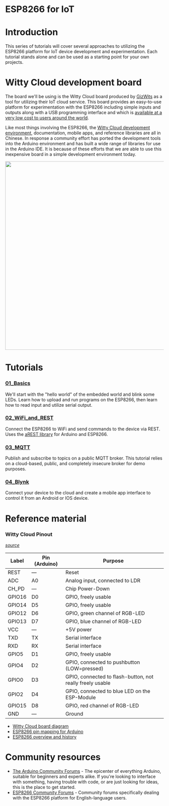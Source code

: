 # ESP8266 for IoT
# Introduction
This series of tutorials will cover several approaches to utilizing the ESP8266 platform for IoT device development and experimentation.  Each tutorial stands alone and can be used as a starting point for your own projects.

# Witty Cloud development board
The board we'll be using is the Witty Cloud board produced by [GizWits](http://www.gizwits.com/) as a tool for utilizing their IoT cloud service.  This board provides an easy-to-use platform for experimentation with the ESP8266 including simple inputs and outputs along with a USB programming  interface and which is [available at a very low cost to users  around the world](http://www.aliexpress.com/wholesale?catId=0&SearchText=Witty+cloud+Development+Board).

Like most things involving the ESP8266, the [Witty Cloud development environment](http://site.gizwits.com/zh-cn/developer/), documentation, mobile apps, and reference libraries are all in Chinese.  In response a community effort has ported the development tools into the Arduino environment and has built a wide range of libraries for use in the Arduino IDE.  It is because of these efforts that we are able to use this inexpensive board in a simple development environment today.

<img src="https://github.com/aderusha/IoTWM-ESP8266/blob/master/Images/WittyCloudBoard.jpg" width="600">

# Tutorials
### [01_Basics](../01_Basics)
We'll start with the "hello world" of the embedded world and blink some LEDs.  Learn how to upload and run programs on the ESP8266, then learn how to read input and utilize serial output.

### [02_WiFi_and_REST](../02_WiFi_and_REST)
Connect the ESP8266 to WiFi and send commands to the device via REST.  Uses the [aREST library](https://github.com/marcoschwartz/aREST) for Arduino and ESP8266.

### [03_MQTT](../03_MQTT)
Publish and subscribe to topics on a public MQTT broker.  This tutorial relies on a cloud-based, public, and completely insecure broker for demo purposes.

### [04_Blynk](../04_Blynk)
Connect your device to the cloud and create a mobile app interface to control it from an Android or IOS device.

# Reference material
### Witty Cloud Pinout
*[source](http://www.schatenseite.de/en/2016/04/22/esp8266-witty-cloud-module/)*

| Label | Pin (Arduino) | Purpose |
| --- | --- | --- |
| REST | — | Reset |
| ADC | A0 | Analog input, connected to LDR |
| CH_PD | — | Chip Power-Down |
| GPIO16 | D0 | GPIO, freely usable |
| GPIO14 | D5 | GPIO, freely usable |
| GPIO12 | D6 | GPIO, green channel of RGB-LED |
| GPIO13 | D7 | GPIO, blue channel of RGB-LED |
| VCC | — | +5V power |
| TXD | TX | Serial interface |
| RXD | RX | Serial interface |
| GPIO5 | D1 | GPIO, freely usable |
| GPIO4 | D2 | GPIO, connected to pushbutton (LOW=pressed) |
| GPIO0 | D3 | GPIO, connected to flash-button, not really freely usable |
| GPIO2 | D4 | GPIO, connected to blue LED on the ESP-Module |
| GPIO15 | D8 | GPIO, red channel of RGB-LED |
| GND | — | Ground |


* [Witty Cloud board diagram](https://github.com/aderusha/IoTWM-ESP8266/blob/master/Images/WittyCloudBoard.jpg)
* [ESP8266 pin mapping for Arduino](https://github.com/esp8266/Arduino/blob/master/variants/nodemcu/pins_arduino.h#L31-47)
* [ESP8266 overview and history](https://en.wikipedia.org/wiki/ESP8266)

# Community resources
* [The Arduino Community Forums](https://forum.arduino.cc/) - The epicenter of everything Arduino, suitable for beginners and experts alike.  If you're looking to interface with something, having trouble with code, or are just looking for ideas, this is the place to get started.
* [ESP8266 Community Forums](http://www.esp8266.com/) - Community forums specifically dealing with the ESP8266 platform for English-language users.
